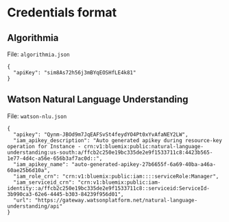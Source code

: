 # Credentials format

## Algorithmia

File: `algorithmia.json`

```
{
  "apiKey": "sim8As72h56j3mBYqEOSHfLE4k81"
}
```

## Watson Natural Language Understanding

File: `watson-nlu.json`

```
{
  "apikey": "Qynm-JBOd9m7JqEAFSvSt4feydYO4Pt0xYvAfaNEY2LW",
  "iam_apikey_description": "Auto generated apikey during resource-key operation for Instance - crn:v1:bluemix:public:natural-language-understanding:us-south:a/ffcb2c250e19bc335de2e9f1533711c8:4423b565-1e77-4d4c-a56e-656b3af7ac0d::",
  "iam_apikey_name": "auto-generated-apikey-27b6655f-6a69-40ba-a46a-60ae25b6d10a",
  "iam_role_crn": "crn:v1:bluemix:public:iam::::serviceRole:Manager",
  "iam_serviceid_crn": "crn:v1:bluemix:public:iam-identity::a/ffcb2c250e19bc335de2e9f1533711c8::serviceid:ServiceId-3b990ca3-62e6-4445-b303-84239f956d01",
  "url": "https://gateway.watsonplatform.net/natural-language-understanding/api"
}
```